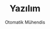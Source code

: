 ---
layout: category
category: Yazılım
permalink: /category/yazilim/
title: Yazılım
subtitle: Otomatik Mühendis
---